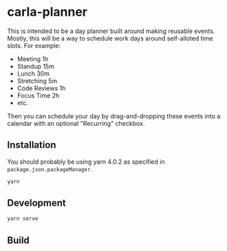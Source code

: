 # carla-planner

This is intended to be a day planner built around making reusable events.
Mostly, this will be a way to schedule work days around self-alloted time slots. For example:

- Meeting 1h
- Standup 15m
- Lunch 30m
- Stretching 5m
- Code Reviews 1h
- Focus Time 2h
- etc.

Then you can schedule your day by drag-and-dropping these events into a calendar with an optional "Recurring" checkbox.

## Installation

You should probably be using yarn 4.0.2 as specified in `package.json.packageManager`.

```bash
yarn
```

## Development

```bash
yarn serve
```

## Build

```bash
